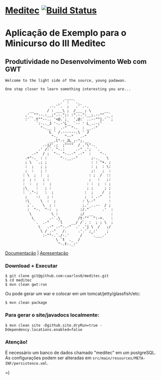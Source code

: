 [Meditec](http://caarlos0.github.com/meditec) [![Build Status](https://secure.travis-ci.org/caarlos0/meditec.png?branch=master)](http://travis-ci.org/caarlos0/meditec)
=================

# Aplicação de Exemplo para o Minicurso do III Meditec
## Produtividade no Desenvolvimento Web com GWT



    Welcome to the light side of the source, young padawan.

    One step closer to learn something interesting you are...

                               ____
                            _.' :  `._
                        .-.'`.  ;   .'`.-.
               __      / : ___\ ;  /___ ; \      __
             ,'_ ""--.:__;".-.";: :".-.":__;.--"" _`,
             :' `.t""--.. '<@.`;_  ',@:` ..--""j.' `;
                  `:-.._J '-.-'L__ `-- ' L_..-;'
                    "-.__ ;  .-"  "-.  : __.-"
                        L ' /.------.\ ' J
                         "-.   "--"   .-"
                        __.l"-:_JL_;-";.__
                     .-j/'.;  ;""""  / .'\"-.
                   .' /:`. "-.:     .-" .';  `.
                .-"  / ;  "-. "-..-" .-"  :    "-.
             .+"-.  : :      "-.__.-"      ;-._   \
             ; \  `.; ;                    : : "+. ;
             :  ;   ; ;                    : ;  : \:
             ;  :   ; :                    ;:   ;  :
            : \  ;  :  ;                  : ;  /  ::
            ;  ; :   ; :                  ;   :   ;:
            :  :  ;  :  ;                : :  ;  : ;
            ;\    :   ; :                ; ;     ; ;
            : `."-;   :  ;              :  ;    /  ;
             ;    -:   ; :              ;  : .-"   :
             :\     \  :  ;            : \.-"      :
              ;`.    \  ; :            ;.'_..--  / ;
              :  "-.  "-:  ;          :/."      .'  :
               \         \ :          ;/  __        :
                \       .-`.\        /t-""  ":-+.   :
                 `.  .-"    `l    __/ /`. :  ; ; \  ;
                   \   .-" .-"-.-"  .' .'j \  /   ;/
                    \ / .-"   /.     .'.' ;_:'    ;
                     :-""-.`./-.'     /    `.___.'
                           \ `t  ._  /
                            "-.t-._:'



[Documentação](http://caarlos0.github.com/meditec/) | [Apresentação](https://speakerdeck.com/u/caarlos0/p/produtividade-no-desenvolvimento-web-com-gwt)

### Download + Executar

```
$ git clone git@github.com:caarlos0/meditec.git
$ cd meditec
$ mvn clean gwt:run
```

Ou pode gerar um war e colocar em um tomcat/jetty/glassfish/etc:

```
$ mvn clean package
```

### Para gerar o site/javadocs localmente:

```
$ mvn clean site -Dgithub.site.dryRun=true -Ddependency.locations.enabled=false
```

### Atenção!
É necessário um banco de dados chamado "meditec" em um postgreSQL. As configurações podem ser alteradas
em `src/main/resources/META-INF/persistence.xml`.

=)